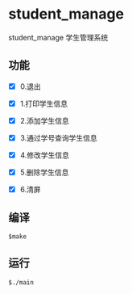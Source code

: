 # student_manage

student_manage  学生管理系统

## 功能
   
- [x] 0.退出
- [x] 1.打印学生信息
- [x] 2.添加学生信息
- [x] 3.通过学号查询学生信息
- [x] 4.修改学生信息
- [x] 5.删除学生信息
- [x] 6.清屏


## 编译
```
$make
```

## 运行
```
$./main
```
